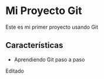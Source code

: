 # Mi Proyecto Git
Este es mi primer proyecto usando Git

## Características
- Aprendiendo Git paso a paso

 E d i t a d o 
 
 
